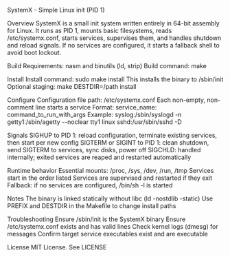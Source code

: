 SystemX - Simple Linux init (PID 1)

Overview
SystemX is a small init system written entirely in 64-bit assembly for Linux. It runs as PID 1, mounts basic filesystems, reads /etc/systemx.conf, starts services, supervises them, and handles shutdown and reload signals. If no services are configured, it starts a fallback shell to avoid boot lockout.

Build
Requirements: nasm and binutils (ld, strip)
Build command: make

Install
Install command: sudo make install
This installs the binary to /sbin/init
Optional staging: make DESTDIR=/path install

Configure
Configuration file path: /etc/systemx.conf
Each non-empty, non-comment line starts a service
Format: service_name: command_to_run_with_args
Example:
syslog:/sbin/syslogd -n
getty1:/sbin/agetty --noclear tty1 linux
sshd:/usr/sbin/sshd -D

Signals
SIGHUP to PID 1: reload configuration, terminate existing services, then start per new config
SIGTERM or SIGINT to PID 1: clean shutdown, send SIGTERM to services, sync disks, power off
SIGCHLD: handled internally; exited services are reaped and restarted automatically

Runtime behavior
Essential mounts: /proc, /sys, /dev, /run, /tmp
Services start in the order listed
Services are supervised and restarted if they exit
Fallback: if no services are configured, /bin/sh -l is started

Notes
The binary is linked statically without libc (ld -nostdlib -static)
Use PREFIX and DESTDIR in the Makefile to change install paths

Troubleshooting
Ensure /sbin/init is the SystemX binary
Ensure /etc/systemx.conf exists and has valid lines
Check kernel logs (dmesg) for messages
Confirm target service executables exist and are executable

License
MIT License. See LICENSE
